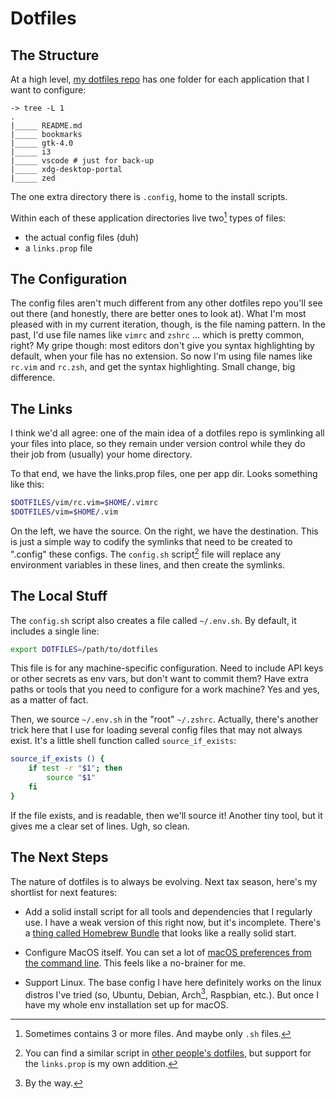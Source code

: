 # Dotfiles

## The Structure

At a high level, [my dotfiles repo](https://github.com/yankikucuk/dotfiles) has one folder for each application that I want to configure:

```
-> tree -L 1
.
|_____ README.md
|_____ bookmarks
|_____ gtk-4.0
|_____ i3
|_____ vscode # just for back-up
|_____ xdg-desktop-portal
|_____ zed
```

The one extra directory there is `.config`, home to the install scripts.

Within each of these application directories live two[^1] types of files:

- the actual config files (duh)
- a `links.prop` file

## The Configuration

The config files aren't much different from any other dotfiles repo you'll see out there (and honestly,
there are better ones to look at). What I'm most pleased with in my current iteration, though, is the file
naming pattern. In the past, I'd use file names like `vimrc` and `zshrc` ... which is pretty common, right?
My gripe though: most editors don't give you syntax highlighting by default, when your file has no
extension. So now I'm using file names like `rc.vim` and `rc.zsh`, and get the syntax highlighting.
Small change, big difference.

## The Links

I think we'd all agree: one of the main idea of a dotfiles repo is symlinking all your files into place, so
they remain under version control while they do their job from (usually) your home directory.

To that end, we have the links.prop files, one per app dir. Looks something like this:

```bash
$DOTFILES/vim/rc.vim=$HOME/.vimrc
$DOTFILES/vim=$HOME/.vim
```

On the left, we have the source. On the right, we have the destination. This is just a simple way to
codify the symlinks that need to be created to ".config" these configs. The `config.sh` script[^2] file will
replace any environment variables in these lines, and then create the symlinks.

## The Local Stuff

The `config.sh` script also creates a file called `~/.env.sh`. By default, it includes a single line:

```bash
export DOTFILES=/path/to/dotfiles
```

This file is for any machine-specific configuration. Need to include API keys or other secrets as env
vars, but don't want to commit them? Have extra paths or tools that you need to configure for a work
machine? Yes and yes, as a matter of fact.

Then, we source `~/.env.sh` in the "root" `~/.zshrc`. Actually, there's another trick here that I use for
loading several config files that may not always exist. It's a little shell function called
`source_if_exists`:

```bash
source_if_exists () {
    if test -r "$1"; then
        source "$1"
    fi
}
```

If the file exists, and is readable, then we'll source it! Another tiny tool, but it gives me a clear set of lines.
Ugh, so clean.

## The Next Steps

The nature of dotfiles is to always be evolving. Next tax season, here's my shortlist for next features:

- Add a solid install script for all tools and dependencies that I regularly use. I have a weak
  version of this right now, but it's incomplete. There's a [thing called Homebrew Bundle](https://github.com/Homebrew/homebrew-bundle) that looks
  like a really solid start.

- Configure MacOS itself. You can set a lot of [macOS preferences from the command line](https://github.com/mathiasbynens/dotfiles/blob/main/.macos). This
  feels like a no-brainer for me.

- Support Linux. The base config I have here definitely works on the linux distros I've tried (so,
  Ubuntu, Debian, Arch[^3], Raspbian, etc.). But once I have my whole env installation set up for macOS.

[^1]: Sometimes contains 3 or more files. And maybe only `.sh` files.

[^2]: You can find a similar script in [other people's dotfiles](https://github.com/folksgl/.dotfiles/blob/master/bootstrap.sh), but support for the `links.prop` is my own addition.

[^3]: By the way.
